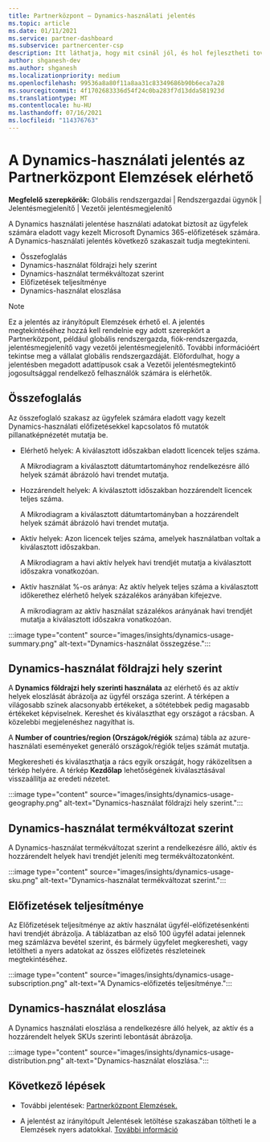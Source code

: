```yaml
---
title: Partnerközpont – Dynamics-használati jelentés
ms.topic: article
ms.date: 01/11/2021
ms.service: partner-dashboard
ms.subservice: partnercenter-csp
description: Itt láthatja, hogy mit csinál jól, és hol fejlesztheti tovább az ön által az ügyfelek számára értékesít vagy kezelt Dynamics-előfizetések használatát.
author: shganesh-dev
ms.author: shganesh
ms.localizationpriority: medium
ms.openlocfilehash: 99536a8a80f11a8aa31c83349686b90b6eca7a28
ms.sourcegitcommit: 4f1702683336d54f24c0ba283f7d13dda581923d
ms.translationtype: MT
ms.contentlocale: hu-HU
ms.lasthandoff: 07/16/2021
ms.locfileid: "114376763"
---
```

# <a name="dynamics-usage-report-available-from-the-partner-center-insights-dashboard"></a>A Dynamics-használati jelentés az Partnerközpont Elemzések elérhető

**Megfelelő szerepkörök:** Globális rendszergazdai | Rendszergazdai ügynök | Jelentésmegjelenítő | Vezetői jelentésmegjelenítő

A Dynamics használati jelentése használati adatokat biztosít az ügyfelek számára eladott vagy kezelt Microsoft Dynamics 365-előfizetések számára. A Dynamics-használati jelentés következő szakaszait tudja megtekinteni.

- Összefoglalás
- Dynamics-használat földrajzi hely szerint
- Dynamics-használat termékváltozat szerint
- Előfizetések teljesítménye
- Dynamics-használat eloszlása

 > [!NOTE]
 > Ez a jelentés az irányítópult Elemzések érhető el. A jelentés megtekintéséhez hozzá kell rendelnie egy adott szerepkört a Partnerközpont, például globális rendszergazda, fiók-rendszergazda, jelentésmegjelenítő vagy vezetői jelentésmegjelenítő. További információért tekintse meg a vállalat globális rendszergazdáját. Előfordulhat, hogy a jelentésben megadott adattípusok csak a Vezetői jelentésmegtekintő jogosultsággal rendelkező felhasználók számára is elérhetők.

## <a name="summary"></a>Összefoglalás

Az összefoglaló szakasz az ügyfelek számára eladott vagy kezelt Dynamics-használati előfizetésekkel kapcsolatos fő mutatók pillanatképnézetét mutatja be.  

- Elérhető helyek: A kiválasztott időszakban eladott licencek teljes száma.

   A Mikrodiagram a kiválasztott dátumtartományhoz rendelkezésre álló helyek számát ábrázoló havi trendet mutatja.

- Hozzárendelt helyek: A kiválasztott időszakban hozzárendelt licencek teljes száma.

   A Mikrodiagram a kiválasztott dátumtartományban a hozzárendelt helyek számát ábrázoló havi trendet mutatja.

- Aktív helyek: Azon licencek teljes száma, amelyek használatban voltak a kiválasztott időszakban. 

   A Mikrodiagram a havi aktív helyek havi trendjét mutatja a kiválasztott időszakra vonatkozóan.

- Aktív használat %-os aránya: Az aktív helyek teljes száma a kiválasztott időkerethez elérhető helyek százalékos arányában kifejezve. 

   A mikrodiagram az aktív használat százalékos arányának havi trendjét mutatja a kiválasztott időszakra vonatkozóan.

:::image type="content" source="images/insights/dynamics-usage-summary.png" alt-text="Dynamics-használat összegzése.":::

## <a name="dynamics-usage-by-geography"></a>Dynamics-használat földrajzi hely szerint

A **Dynamics földrajzi hely szerinti használata** az elérhető és az aktív helyek eloszlását ábrázolja az ügyfél országa szerint. A térképen a világosabb színek alacsonyabb értékeket, a sötétebbek pedig magasabb értékeket képviselnek. Kereshet és kiválaszthat egy országot a rácsban. A közelebbi megjelenéshez nagyíthat is.

A **Number of countries/region (Országok/régiók** száma) tábla az azure-használati eseményeket generáló országok/régiók teljes számát mutatja.

Megkeresheti és kiválaszthatja a rács egyik országát, hogy ráközelítsen a térkép helyére. A térkép **Kezdőlap** lehetőségének kiválasztásával visszaállítja az eredeti nézetet.

:::image type="content" source="images/insights/dynamics-usage-geography.png" alt-text="Dynamics-használat földrajzi hely szerint.":::

## <a name="dynamics-usage-by-sku"></a>Dynamics-használat termékváltozat szerint

A Dynamics-használat termékváltozat szerint a rendelkezésre álló, aktív és hozzárendelt helyek havi trendjét jeleníti meg termékváltozatonként.

:::image type="content" source="images/insights/dynamics-usage-sku.png" alt-text="Dynamics-használat termékváltozat szerint.":::

## <a name="subscriptions-performance"></a>Előfizetések teljesítménye

Az Előfizetések teljesítménye az aktív használat ügyfél-előfizetésenkénti havi trendjét ábrázolja. A táblázatban az első 100 ügyfél adatai jelennek meg számlázva bevétel szerint, és bármely ügyfelet megkeresheti, vagy letöltheti a nyers adatokat az összes előfizetés részleteinek megtekintéséhez.

:::image type="content" source="images/insights/dynamics-usage-subscription.png" alt-text="A Dynamics-előfizetés teljesítménye.":::

## <a name="dynamics-usage-distribution"></a>Dynamics-használat eloszlása

A Dynamics használati eloszlása a rendelkezésre álló helyek, az aktív és a hozzárendelt helyek SKUs szerinti lebontását ábrázolja.

:::image type="content" source="images/insights/dynamics-usage-distribution.png" alt-text="Dynamics-használat eloszlása.":::

## <a name="next-steps"></a>Következő lépések

- További jelentések: [Partnerközpont Elemzések.](partner-center-insights.md)

- A jelentést az irányítópult Jelentések letöltése szakaszában töltheti le a Elemzések nyers adatokkal. [További információ](insights-download-reports.md) 
